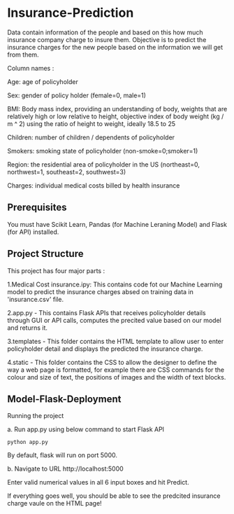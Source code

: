# Insurance-Prediction

Data contain information of the people and based on this how much insurance company charge to insure them.
Objective is to predict the insurance charges for the new people based on the information we will get from them.

Column names :

Age: age of policyholder

Sex: gender of policy holder (female=0, male=1)

BMI: Body mass index, providing an understanding of body, weights that are relatively high or low relative to height, objective index of        body weight (kg / m ^ 2) using the ratio of height to weight, ideally 18.5 to 25 

Children: number of children / dependents of policyholder 

Smokers: smoking state of policyholder (non-smoke=0;smoker=1)

Region: the residential area of policyholder in the US (northeast=0, northwest=1, southeast=2, southwest=3) 

Charges: individual medical costs billed by health insurance
## Prerequisites

You must have Scikit Learn, Pandas (for Machine Leraning Model) and Flask (for API) installed.

## Project Structure

This project has four major parts :

1.Medical Cost insurance.ipy: This contains code fot our Machine Learning model to predict the insurance charges absed on training data in 'insurance.csv' file.

2.app.py - This contains Flask APIs that receives policyholder details through GUI or API calls, computes the precited value based on our model and returns it.

3.templates - This folder contains the HTML template to allow user to enter policyholder detail and displays the predicted the insurance charge.

4.static - This folder contains the CSS to allow the designer to define the way a web page is formatted, for example there are CSS commands for the colour and size of text, the positions of images and the width of text blocks.

## Model-Flask-Deployment

Running the project

  a. Run app.py using below command to start Flask API
```
python app.py
```
 By default, flask will run on port 5000.

 b. Navigate to URL http://localhost:5000

 Enter valid numerical values in all 6 input boxes and hit Predict.

 If everything goes well, you should be able to see the predcited insurance charge vaule on the HTML page!

